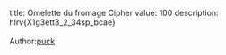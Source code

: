 title: Omelette du fromage Cipher
value: 100
description: hlrv{X1g3ett3_2_34sp_bcae}<br><br>Author:<a href="https://twitter.com/jere_pr3">puck</a></strong>